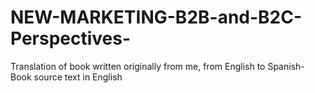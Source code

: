 # NEW-MARKETING-B2B-and-B2C-Perspectives-
Translation of book written originally from me, from English to Spanish-Book source text in English
